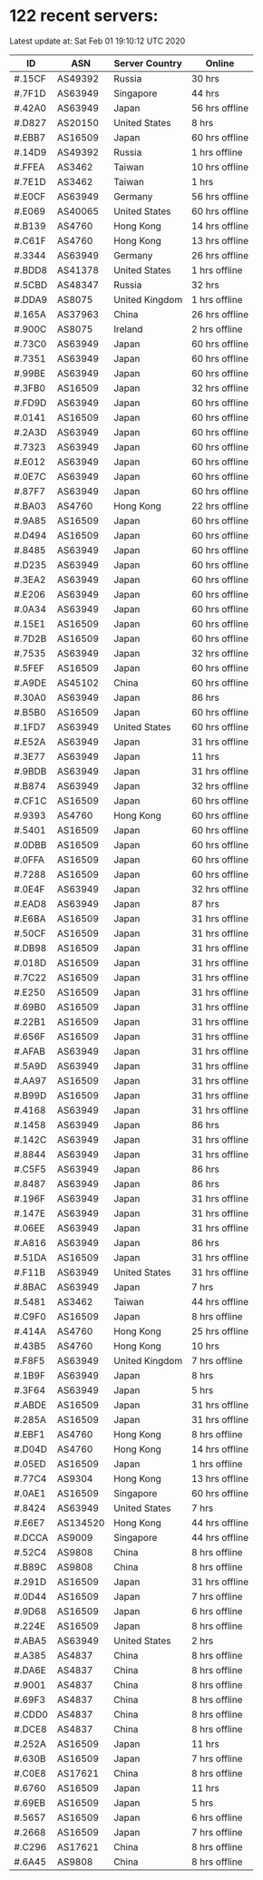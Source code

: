 # 122 recent servers:

Latest update at: Sat Feb 01 19:10:12 UTC 2020

| ID | ASN | Server Country | Online |
| -- | --- | -------------- | ------ |
| #.15CF | AS49392 | Russia | 30 hrs |
| #.7F1D | AS63949 | Singapore | 44 hrs |
| #.42A0 | AS63949 | Japan | 56 hrs offline |
| #.D827 | AS20150 | United States | 8 hrs |
| #.EBB7 | AS16509 | Japan | 60 hrs offline |
| #.14D9 | AS49392 | Russia | 1 hrs offline |
| #.FFEA | AS3462 | Taiwan | 10 hrs offline |
| #.7E1D | AS3462 | Taiwan | 1 hrs |
| #.E0CF | AS63949 | Germany | 56 hrs offline |
| #.E069 | AS40065 | United States | 60 hrs offline |
| #.B139 | AS4760 | Hong Kong | 14 hrs offline |
| #.C61F | AS4760 | Hong Kong | 13 hrs offline |
| #.3344 | AS63949 | Germany | 26 hrs offline |
| #.BDD8 | AS41378 | United States | 1 hrs offline |
| #.5CBD | AS48347 | Russia | 32 hrs |
| #.DDA9 | AS8075 | United Kingdom | 1 hrs offline |
| #.165A | AS37963 | China | 26 hrs offline |
| #.900C | AS8075 | Ireland | 2 hrs offline |
| #.73C0 | AS63949 | Japan | 60 hrs offline |
| #.7351 | AS63949 | Japan | 60 hrs offline |
| #.99BE | AS63949 | Japan | 60 hrs offline |
| #.3FB0 | AS16509 | Japan | 32 hrs offline |
| #.FD9D | AS63949 | Japan | 60 hrs offline |
| #.0141 | AS16509 | Japan | 60 hrs offline |
| #.2A3D | AS63949 | Japan | 60 hrs offline |
| #.7323 | AS63949 | Japan | 60 hrs offline |
| #.E012 | AS63949 | Japan | 60 hrs offline |
| #.0E7C | AS63949 | Japan | 60 hrs offline |
| #.87F7 | AS63949 | Japan | 60 hrs offline |
| #.BA03 | AS4760 | Hong Kong | 22 hrs offline |
| #.9A85 | AS16509 | Japan | 60 hrs offline |
| #.D494 | AS16509 | Japan | 60 hrs offline |
| #.8485 | AS63949 | Japan | 60 hrs offline |
| #.D235 | AS63949 | Japan | 60 hrs offline |
| #.3EA2 | AS63949 | Japan | 60 hrs offline |
| #.E206 | AS63949 | Japan | 60 hrs offline |
| #.0A34 | AS63949 | Japan | 60 hrs offline |
| #.15E1 | AS16509 | Japan | 60 hrs offline |
| #.7D2B | AS16509 | Japan | 60 hrs offline |
| #.7535 | AS63949 | Japan | 32 hrs offline |
| #.5FEF | AS16509 | Japan | 60 hrs offline |
| #.A9DE | AS45102 | China | 60 hrs offline |
| #.30A0 | AS63949 | Japan | 86 hrs |
| #.B5B0 | AS16509 | Japan | 60 hrs offline |
| #.1FD7 | AS63949 | United States | 60 hrs offline |
| #.E52A | AS63949 | Japan | 31 hrs offline |
| #.3E77 | AS63949 | Japan | 11 hrs |
| #.9BDB | AS63949 | Japan | 31 hrs offline |
| #.B874 | AS63949 | Japan | 32 hrs offline |
| #.CF1C | AS16509 | Japan | 60 hrs offline |
| #.9393 | AS4760 | Hong Kong | 60 hrs offline |
| #.5401 | AS16509 | Japan | 60 hrs offline |
| #.0DBB | AS16509 | Japan | 60 hrs offline |
| #.0FFA | AS16509 | Japan | 60 hrs offline |
| #.7288 | AS16509 | Japan | 60 hrs offline |
| #.0E4F | AS63949 | Japan | 32 hrs offline |
| #.EAD8 | AS63949 | Japan | 87 hrs |
| #.E6BA | AS16509 | Japan | 31 hrs offline |
| #.50CF | AS16509 | Japan | 31 hrs offline |
| #.DB98 | AS16509 | Japan | 31 hrs offline |
| #.018D | AS16509 | Japan | 31 hrs offline |
| #.7C22 | AS16509 | Japan | 31 hrs offline |
| #.E250 | AS16509 | Japan | 31 hrs offline |
| #.69B0 | AS16509 | Japan | 31 hrs offline |
| #.22B1 | AS16509 | Japan | 31 hrs offline |
| #.656F | AS16509 | Japan | 31 hrs offline |
| #.AFAB | AS63949 | Japan | 31 hrs offline |
| #.5A9D | AS63949 | Japan | 31 hrs offline |
| #.AA97 | AS16509 | Japan | 31 hrs offline |
| #.B99D | AS16509 | Japan | 31 hrs offline |
| #.4168 | AS63949 | Japan | 31 hrs offline |
| #.1458 | AS63949 | Japan | 86 hrs |
| #.142C | AS63949 | Japan | 31 hrs offline |
| #.8844 | AS63949 | Japan | 31 hrs offline |
| #.C5F5 | AS63949 | Japan | 86 hrs |
| #.8487 | AS63949 | Japan | 86 hrs |
| #.196F | AS63949 | Japan | 31 hrs offline |
| #.147E | AS63949 | Japan | 31 hrs offline |
| #.06EE | AS63949 | Japan | 31 hrs offline |
| #.A816 | AS63949 | Japan | 86 hrs |
| #.51DA | AS16509 | Japan | 31 hrs offline |
| #.F11B | AS63949 | United States | 31 hrs offline |
| #.8BAC | AS63949 | Japan | 7 hrs |
| #.5481 | AS3462 | Taiwan | 44 hrs offline |
| #.C9F0 | AS16509 | Japan | 8 hrs offline |
| #.414A | AS4760 | Hong Kong | 25 hrs offline |
| #.43B5 | AS4760 | Hong Kong | 10 hrs |
| #.F8F5 | AS63949 | United Kingdom | 7 hrs offline |
| #.1B9F | AS63949 | Japan | 8 hrs |
| #.3F64 | AS63949 | Japan | 5 hrs |
| #.ABDE | AS16509 | Japan | 31 hrs offline |
| #.285A | AS16509 | Japan | 31 hrs offline |
| #.EBF1 | AS4760 | Hong Kong | 8 hrs offline |
| #.D04D | AS4760 | Hong Kong | 14 hrs offline |
| #.05ED | AS16509 | Japan | 1 hrs offline |
| #.77C4 | AS9304 | Hong Kong | 13 hrs offline |
| #.0AE1 | AS16509 | Singapore | 60 hrs offline |
| #.8424 | AS63949 | United States | 7 hrs |
| #.E6E7 | AS134520 | Hong Kong | 44 hrs offline |
| #.DCCA | AS9009 | Singapore | 44 hrs offline |
| #.52C4 | AS9808 | China | 8 hrs offline |
| #.B89C | AS9808 | China | 8 hrs offline |
| #.291D | AS16509 | Japan | 31 hrs offline |
| #.0D44 | AS16509 | Japan | 7 hrs offline |
| #.9D68 | AS16509 | Japan | 6 hrs offline |
| #.224E | AS16509 | Japan | 8 hrs offline |
| #.ABA5 | AS63949 | United States | 2 hrs |
| #.A385 | AS4837 | China | 8 hrs offline |
| #.DA6E | AS4837 | China | 8 hrs offline |
| #.9001 | AS4837 | China | 8 hrs offline |
| #.69F3 | AS4837 | China | 8 hrs offline |
| #.CDD0 | AS4837 | China | 8 hrs offline |
| #.DCE8 | AS4837 | China | 8 hrs offline |
| #.252A | AS16509 | Japan | 11 hrs |
| #.630B | AS16509 | Japan | 7 hrs offline |
| #.C0E8 | AS17621 | China | 8 hrs offline |
| #.6760 | AS16509 | Japan | 11 hrs |
| #.69EB | AS16509 | Japan | 5 hrs |
| #.5657 | AS16509 | Japan | 6 hrs offline |
| #.2668 | AS16509 | Japan | 7 hrs offline |
| #.C296 | AS17621 | China | 8 hrs offline |
| #.6A45 | AS9808 | China | 8 hrs offline |

